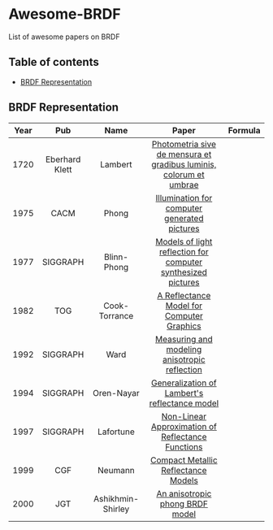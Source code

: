 # Awesome-BRDF
List of awesome papers on BRDF

## Table of contents

- [BRDF Representation](#brdf-representation)

## BRDF Representation
|Year|Pub|Name|Paper|Formula|
|:---:|:---:|:---:|:---:|:---:|
|1720|Eberhard Klett|Lambert|[Photometria sive de mensura et gradibus luminis, colorum et umbrae](https://archive.org/details/lambertsphotome00lambgoog/page/n6/mode/2up)||
|1975|CACM|Phong|[Illumination for computer generated pictures](https://dl.acm.org/doi/10.1145/360825.360839)||
|1977|SIGGRAPH|Blinn-Phong|[Models of light reflection for computer synthesized pictures](https://dl.acm.org/doi/10.1145/965141.563893)||
|1982|TOG|Cook-Torrance|[A Reflectance Model for Computer Graphics](https://dl.acm.org/doi/10.1145/357290.357293)||
|1992|SIGGRAPH|Ward|[Measuring and modeling anisotropic reflection](https://dl.acm.org/doi/10.1145/142920.134078)||
|1994|SIGGRAPH|Oren-Nayar|[Generalization of Lambert's reflectance model](https://dl.acm.org/doi/10.1145/192161.192213)||
|1997|SIGGRAPH|Lafortune|[Non-Linear Approximation of Reflectance Functions](http://www.lafortune.eu/publications/Siggraph.html)||
|1999|CGF|Neumann|[Compact Metallic Reflectance Models](http://citeseer.ist.psu.edu/viewdoc/download;jsessionid=3D3407B845B0B7F0314B4D2694501DEE?doi=10.1.1.41.3489&rep=rep1&type=pdf)||
|2000|JGT|Ashikhmin-Shirley|[An anisotropic phong BRDF model](http://citeseerx.ist.psu.edu/viewdoc/download?doi=10.1.1.18.4558&rep=rep1&type=pdf)||
